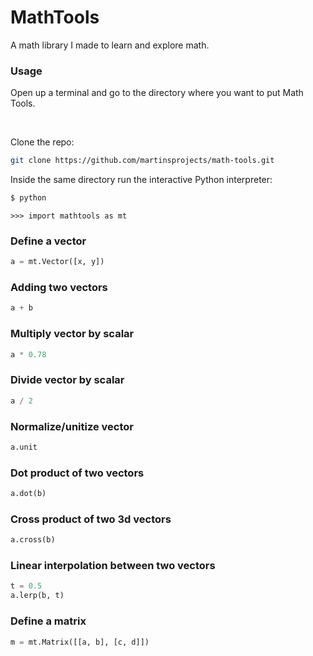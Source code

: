 # MathTools
A math library I made to learn and explore math.

### Usage

Open up a terminal and go to the directory where you want to put Math Tools.

<br>

Clone the repo:

```bash
git clone https://github.com/martinsprojects/math-tools.git
```
Inside the same directory run the interactive Python interpreter:

```bash
$ python
```

```text
>>> import mathtools as mt
```

### Define a vector
```python
a = mt.Vector([x, y])
```
### Adding two vectors
```python
a + b
```
### Multiply vector by scalar
```python
a * 0.78
```
### Divide vector by scalar
```python
a / 2
```
### Normalize/unitize vector
```python
a.unit
```
### Dot product of two vectors
```python
a.dot(b)
```
### Cross product of two 3d vectors
```python
a.cross(b)
```

### Linear interpolation between two vectors
```python
t = 0.5
a.lerp(b, t)
```

### Define a matrix
```python
m = mt.Matrix([[a, b], [c, d]])
```